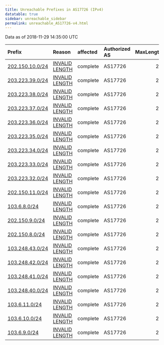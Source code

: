 ```yaml
---
title: Unreachable Prefixes in AS17726 (IPv4)
datatable: true
sidebar: unreachable_sidebar
permalink: unreachable_AS17726-v4.html
---
```


Data as of 2018-11-29 14:35:00 UTC


<div class="datatable-begin"></div>

| Prefix                                                   | Reason                                                                                                    | affected   | Authorized AS   |   MaxLength | Anchor                                       |   unreachable /24s |
|:---------------------------------------------------------|:----------------------------------------------------------------------------------------------------------|:-----------|:----------------|------------:|:---------------------------------------------|-------------------:|
| [202.150.10.0/24](https://stat.ripe.net/202.150.10.0/24) | [INVALID LENGTH](https://rpki-validator.ripe.net/announcement-preview?asn=AS17726&prefix=202.150.10.0/24) | complete   | AS17726         |          22 | [APNIC](unreachable_APNIC_RPKI_Root-v4.html) |                  1 |
| [203.223.39.0/24](https://stat.ripe.net/203.223.39.0/24) | [INVALID LENGTH](https://rpki-validator.ripe.net/announcement-preview?asn=AS17726&prefix=203.223.39.0/24) | complete   | AS17726         |          20 | [APNIC](unreachable_APNIC_RPKI_Root-v4.html) |                  1 |
| [203.223.38.0/24](https://stat.ripe.net/203.223.38.0/24) | [INVALID LENGTH](https://rpki-validator.ripe.net/announcement-preview?asn=AS17726&prefix=203.223.38.0/24) | complete   | AS17726         |          20 | [APNIC](unreachable_APNIC_RPKI_Root-v4.html) |                  1 |
| [203.223.37.0/24](https://stat.ripe.net/203.223.37.0/24) | [INVALID LENGTH](https://rpki-validator.ripe.net/announcement-preview?asn=AS17726&prefix=203.223.37.0/24) | complete   | AS17726         |          20 | [APNIC](unreachable_APNIC_RPKI_Root-v4.html) |                  1 |
| [203.223.36.0/24](https://stat.ripe.net/203.223.36.0/24) | [INVALID LENGTH](https://rpki-validator.ripe.net/announcement-preview?asn=AS17726&prefix=203.223.36.0/24) | complete   | AS17726         |          20 | [APNIC](unreachable_APNIC_RPKI_Root-v4.html) |                  1 |
| [203.223.35.0/24](https://stat.ripe.net/203.223.35.0/24) | [INVALID LENGTH](https://rpki-validator.ripe.net/announcement-preview?asn=AS17726&prefix=203.223.35.0/24) | complete   | AS17726         |          20 | [APNIC](unreachable_APNIC_RPKI_Root-v4.html) |                  1 |
| [203.223.34.0/24](https://stat.ripe.net/203.223.34.0/24) | [INVALID LENGTH](https://rpki-validator.ripe.net/announcement-preview?asn=AS17726&prefix=203.223.34.0/24) | complete   | AS17726         |          20 | [APNIC](unreachable_APNIC_RPKI_Root-v4.html) |                  1 |
| [203.223.33.0/24](https://stat.ripe.net/203.223.33.0/24) | [INVALID LENGTH](https://rpki-validator.ripe.net/announcement-preview?asn=AS17726&prefix=203.223.33.0/24) | complete   | AS17726         |          20 | [APNIC](unreachable_APNIC_RPKI_Root-v4.html) |                  1 |
| [203.223.32.0/24](https://stat.ripe.net/203.223.32.0/24) | [INVALID LENGTH](https://rpki-validator.ripe.net/announcement-preview?asn=AS17726&prefix=203.223.32.0/24) | complete   | AS17726         |          20 | [APNIC](unreachable_APNIC_RPKI_Root-v4.html) |                  1 |
| [202.150.11.0/24](https://stat.ripe.net/202.150.11.0/24) | [INVALID LENGTH](https://rpki-validator.ripe.net/announcement-preview?asn=AS17726&prefix=202.150.11.0/24) | complete   | AS17726         |          22 | [APNIC](unreachable_APNIC_RPKI_Root-v4.html) |                  1 |
| [103.6.8.0/24](https://stat.ripe.net/103.6.8.0/24)       | [INVALID LENGTH](https://rpki-validator.ripe.net/announcement-preview?asn=AS17726&prefix=103.6.8.0/24)    | complete   | AS17726         |          22 | [APNIC](unreachable_APNIC_RPKI_Root-v4.html) |                  1 |
| [202.150.9.0/24](https://stat.ripe.net/202.150.9.0/24)   | [INVALID LENGTH](https://rpki-validator.ripe.net/announcement-preview?asn=AS17726&prefix=202.150.9.0/24)  | complete   | AS17726         |          22 | [APNIC](unreachable_APNIC_RPKI_Root-v4.html) |                  1 |
| [202.150.8.0/24](https://stat.ripe.net/202.150.8.0/24)   | [INVALID LENGTH](https://rpki-validator.ripe.net/announcement-preview?asn=AS17726&prefix=202.150.8.0/24)  | complete   | AS17726         |          22 | [APNIC](unreachable_APNIC_RPKI_Root-v4.html) |                  1 |
| [103.248.43.0/24](https://stat.ripe.net/103.248.43.0/24) | [INVALID LENGTH](https://rpki-validator.ripe.net/announcement-preview?asn=AS17726&prefix=103.248.43.0/24) | complete   | AS17726         |          22 | [APNIC](unreachable_APNIC_RPKI_Root-v4.html) |                  1 |
| [103.248.42.0/24](https://stat.ripe.net/103.248.42.0/24) | [INVALID LENGTH](https://rpki-validator.ripe.net/announcement-preview?asn=AS17726&prefix=103.248.42.0/24) | complete   | AS17726         |          22 | [APNIC](unreachable_APNIC_RPKI_Root-v4.html) |                  1 |
| [103.248.41.0/24](https://stat.ripe.net/103.248.41.0/24) | [INVALID LENGTH](https://rpki-validator.ripe.net/announcement-preview?asn=AS17726&prefix=103.248.41.0/24) | complete   | AS17726         |          22 | [APNIC](unreachable_APNIC_RPKI_Root-v4.html) |                  1 |
| [103.248.40.0/24](https://stat.ripe.net/103.248.40.0/24) | [INVALID LENGTH](https://rpki-validator.ripe.net/announcement-preview?asn=AS17726&prefix=103.248.40.0/24) | complete   | AS17726         |          22 | [APNIC](unreachable_APNIC_RPKI_Root-v4.html) |                  1 |
| [103.6.11.0/24](https://stat.ripe.net/103.6.11.0/24)     | [INVALID LENGTH](https://rpki-validator.ripe.net/announcement-preview?asn=AS17726&prefix=103.6.11.0/24)   | complete   | AS17726         |          22 | [APNIC](unreachable_APNIC_RPKI_Root-v4.html) |                  1 |
| [103.6.10.0/24](https://stat.ripe.net/103.6.10.0/24)     | [INVALID LENGTH](https://rpki-validator.ripe.net/announcement-preview?asn=AS17726&prefix=103.6.10.0/24)   | complete   | AS17726         |          22 | [APNIC](unreachable_APNIC_RPKI_Root-v4.html) |                  1 |
| [103.6.9.0/24](https://stat.ripe.net/103.6.9.0/24)       | [INVALID LENGTH](https://rpki-validator.ripe.net/announcement-preview?asn=AS17726&prefix=103.6.9.0/24)    | complete   | AS17726         |          22 | [APNIC](unreachable_APNIC_RPKI_Root-v4.html) |                  1 |

<div class="datatable-end"></div>